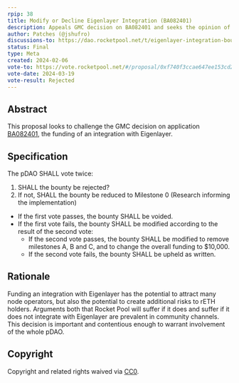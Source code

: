 ```yaml
---
rpip: 38
title: Modify or Decline Eigenlayer Integration (BA082401)
description: Appeals GMC decision on BA082401 and seeks the opinion of the pDAO
author: Patches (@jshufro)
discussions-to: https://dao.rocketpool.net/t/eigenlayer-integration-bounty-challenge/2703
status: Final
type: Meta
created: 2024-02-06
vote-to: https://vote.rocketpool.net/#/proposal/0xf740f3ccae647ee153cd243c6a6a5f83623ad77e9ac459f6602e3170ec75a438, https://vote.rocketpool.net/#/proposal/0x4235c80d6bb874659142b82dfff54b62a117dfe2e97a5328be9b674e7a3c1bee
vote-date: 2024-03-19
vote-result: Rejected
---
```



## Abstract
This proposal looks to challenge the GMC decision on application [BA082401](https://github.com/rocketpoolgmc/rocketpool-gmc/blob/main/bounties/BA082401.md), the funding of an integration with Eigenlayer.

## Specification
The pDAO SHALL vote twice:

1. SHALL the bounty be rejected?
2. If not, SHALL the bounty be reduced to Milestone 0 (Research informing the implementation)

- If the first vote passes, the bounty SHALL be voided.
- If the first vote fails, the bounty SHALL be modified according to the result of the second vote:
  - If the second vote passes, the bounty SHALL be modified to remove milestones A, B and C, and to change the overall funding to $10,000.
  - If the second vote fails, the bounty SHALL be upheld as written.

## Rationale
Funding an integration with Eigenlayer has the potential to attract many node operators, but also the potential to create additional risks to rETH holders.
Arguments both that Rocket Pool will suffer if it does and suffer if it does not integrate with Eigenlayer are prevalent in community channels.
This decision is important and contentious enough to warrant involvement of the whole pDAO.

## Copyright
Copyright and related rights waived via [CC0](https://creativecommons.org/publicdomain/zero/1.0/).
